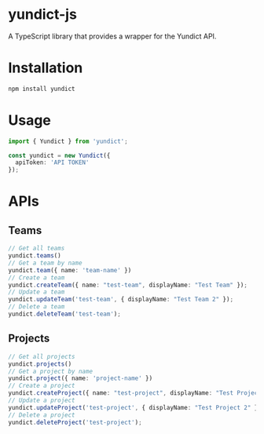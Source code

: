 # yundict-js

A TypeScript library that provides a wrapper for the Yundict API.

# Installation

```bash
npm install yundict
```

# Usage

```typescript
import { Yundict } from 'yundict';

const yundict = new Yundict({
  apiToken: 'API TOKEN'
});
```

# APIs

## Teams

```typescript
// Get all teams
yundict.teams()
// Get a team by name
yundict.team({ name: 'team-name' })
// Create a team
yundict.createTeam({ name: "test-team", displayName: "Test Team" });
// Update a team
yundict.updateTeam('test-team', { displayName: "Test Team 2" });
// Delete a team
yundict.deleteTeam('test-team');
```

## Projects

```typescript
// Get all projects
yundict.projects()
// Get a project by name
yundict.project({ name: 'project-name' })
// Create a project
yundict.createProject({ name: "test-project", displayName: "Test Project" });
// Update a project
yundict.updateProject('test-project', { displayName: "Test Project 2" });
// Delete a project
yundict.deleteProject('test-project');
```